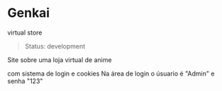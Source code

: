 # Genkai
virtual store

> Status: development

Site sobre uma loja virtual de anime

com sistema de login e cookies
Na área de login o úsuario é "Admin" e senha "123"
